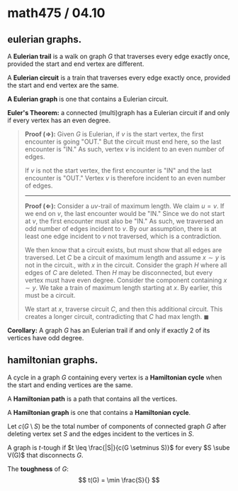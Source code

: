 # math475 / 04.10

## eulerian graphs.

A **Eulerian trail** is a walk on graph $G$ that traverses every edge exactly once, provided the start and end vertex are different.

A **Eulerian circuit** is a train that traverses every edge exactly once, provided the start and end vertex are the same.

**A Eulerian graph** is one that contains a Eulerian circuit.

**Euler's Theorem:** a connected (multi)graph has a Eulerian circuit if and only if every vertex has an even degree.

> **Proof $(\Rightarrow)$:** Given $G$ is Eulerian, if $v$ is the start vertex, the first encounter is going "OUT." But the circuit must end here, so the last encounter is "IN." As such, vertex $v$ is incident to an even number of edges. 
>
> If $v$ is not the start vertex, the first encounter is "IN" and the last encounter is "OUT." Vertex $v$ is therefore incident to an even number of edges.
>
> ---
>
> **Proof $(\Leftarrow)$:** Consider a $uv$-trail of maximum length. We claim $u = v$. If we end on $v$, the last encounter would be "IN."  Since we do not start at $v$, the first encounter must also be "IN." As such, we traversed an odd number of edges incident to $v$. By our assumption, there is at least one edge incident to $v$ not traversed, which is a contradiction. 
>
> We then know that a circuit exists, but must show that all edges are traversed. Let $C$ be a circuit of maximum length and assume $x \sim y$ is not in the circuit., with $x$ in the circuit. Consider the graph $H$ where all edges of $C$ are deleted. Then $H$ may be disconnected, but every vertex must have even degree. Consider the component containing $x \sim y$.  We take a train of maximum length starting at $x$. By earlier, this must be a circuit. 
>
> We start at $x$, traverse circuit $C$, and then this additional circuit. This creates a longer circuit, contradicting that $C$​ had max length. $\blacksquare$

**Corollary:** A graph $G$ has an Eulerian trail if and only if exactly $2$ of its vertices have odd degree. 

## hamiltonian graphs.

A cycle in a graph $G$ containing every vertex is a **Hamiltonian cycle** when the start and ending vertices are the same. 

A **Hamiltonian path** is a path that contains all the vertices. 

A **Hamiltonian graph** is one that contains a **Hamiltonian cycle**.

Let $c(G\setminus S)$ be the total number of components of connected graph $G$ after deleting vertex set $S$ and the edges incident to the vertices in $S$.

A graph is $t$-tough if $t \leq \frac{|S|}{c(G \setminus S)}$ for every $S \sube V(G)$ that disconnects $G$. 

The **toughness** of $G$:
$$
t(G) = \min \frac{S}{}
$$
